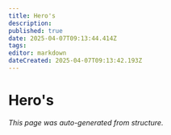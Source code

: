 ```yaml
---
title: Hero's
description: 
published: true
date: 2025-04-07T09:13:44.414Z
tags: 
editor: markdown
dateCreated: 2025-04-07T09:13:42.193Z
---
```


# Hero's

*This page was auto-generated from structure.*